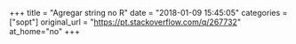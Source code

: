 +++
title = "Agregar string no R"
date = "2018-01-09 15:45:05"
categories = ["sopt"]
original_url = "https://pt.stackoverflow.com/q/267732"
at_home="no"
+++


